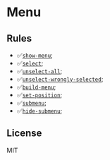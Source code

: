 # Menu

## Rules

- ✅[`show-menu`](https://putout.cloudcmd.io/#/gist/884fd40c07b94951de1a9ce99afab015/21d4881b44955b1426f80e87c76b7ad86eeea464);
- ✅[`select`](https://putout.cloudcmd.io/#/gist/10891aa58ff2ecfa1728ed19aeb2e3f2/ce536fb0b414faefbae5d0c8a094517beb1c606e);
- ✅[`unselect-all`](https://putout.cloudcmd.io/#/gist/ca24f199f508cccb34b11baf726eba83/96f08fa91331ac6265d9f5ff48692c9d4ad1b98b);
- ✅[`unselect-wrongly-selected`](https://putout.cloudcmd.io/#/gist/bea80410db3824764800d912b2c574df/090445e44dcf211795e408a57a4991c9d4b12693);
- ✅[`build-menu`](https://putout.cloudcmd.io/#/gist/329dccd5fdc7f8b220be79af405dc9bb/b56df53f52bbe2a300ede38a96d1d2242e60679f);
- ✅[`set-position`](https://putout.cloudcmd.io/#/gist/215bb4654a27f15235f3e380a3035138/7f4af88aaa4863be4f1b8a90b9f0f4b1cf4744a0);
- ✅[`submenu`](https://putout.cloudcmd.io/#/gist/b0a3b64d14f3497869a345e7e438d66e/feb671c4a59a555ff408af92fab602bae3a94e2f);
- ✅[`hide-submenu`](https://putout.cloudcmd.io/#/gist/fdf6cf60a7fdfa2bae64279eda2ab023/ce0d5e24dc5e0b3436b7e87585c62e8a5132a9ab);

## License

MIT
